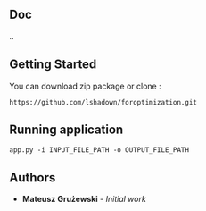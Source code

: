 
## Doc

..


## Getting Started

You can download zip package or clone :

```
https://github.com/lshadown/foroptimization.git
```

## Running application
```
app.py -i INPUT_FILE_PATH -o OUTPUT_FILE_PATH
```



## Authors

* **Mateusz Grużewski** - *Initial work* 